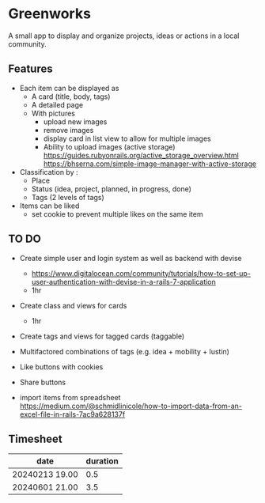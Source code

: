 # Greenworks
A small app to display and organize projects, ideas or actions in a local community.

## Features
* Each item can be displayed as
	* A card (title, body, tags)
	* A detailed page
	* With pictures
		* upload new images
		* remove images
		* display card in list view to allow for multiple images
		* Ability to upload images (active storage) https://guides.rubyonrails.org/active_storage_overview.html
		https://bhserna.com/simple-image-manager-with-active-storage
* Classification by :
	* Place
	* Status (idea, project, planned, in progress, done)
	* Tags (2 levels of tags)
* Items can be liked
	* set cookie to prevent multiple likes on the same item
	
	
## TO DO
* Create simple user and login system as well as backend with devise
	* https://www.digitalocean.com/community/tutorials/how-to-set-up-user-authentication-with-devise-in-a-rails-7-application
	* 1hr
* Create class and views for cards 
	* 1hr

* Create tags and views for tagged cards (taggable)
* Multifactored combinations of tags (e.g. idea + mobility + lustin)
* Like buttons with cookies
* Share buttons
* import items from spreadsheet
https://medium.com/@schmidlinicole/how-to-import-data-from-an-excel-file-in-rails-7ac9a628137f

## Timesheet
| date			 | duration |
|----------------|----------|
| 20240213 19.00 | 0.5      |
| 20240601 21.00 | 3.5      | 
